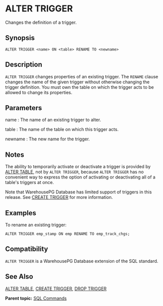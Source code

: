 # ALTER TRIGGER 

Changes the definition of a trigger.

## <a id="section2"></a>Synopsis 

``` {#sql_command_synopsis}
ALTER TRIGGER <name> ON <table> RENAME TO <newname>
```

## <a id="section3"></a>Description 

`ALTER TRIGGER` changes properties of an existing trigger. The `RENAME` clause changes the name of the given trigger without otherwise changing the trigger definition. You must own the table on which the trigger acts to be allowed to change its properties.

## <a id="section4"></a>Parameters 

name
:   The name of an existing trigger to alter.

table
:   The name of the table on which this trigger acts.

newname
:   The new name for the trigger.

## <a id="section5"></a>Notes 

The ability to temporarily activate or deactivate a trigger is provided by [ALTER TABLE](ALTER_TABLE.html), not by `ALTER TRIGGER`, because `ALTER TRIGGER` has no convenient way to express the option of activating or deactivating all of a table's triggers at once.

Note that WarehousePG Database has limited support of triggers in this release. See [CREATE TRIGGER](CREATE_TRIGGER.html) for more information.

## <a id="section6"></a>Examples 

To rename an existing trigger:

```
ALTER TRIGGER emp_stamp ON emp RENAME TO emp_track_chgs;
```

## <a id="section7"></a>Compatibility 

`ALTER TRIGGER` is a WarehousePG Database extension of the SQL standard.

## <a id="section8"></a>See Also 

[ALTER TABLE](ALTER_TABLE.html), [CREATE TRIGGER](CREATE_TRIGGER.html), [DROP TRIGGER](DROP_TRIGGER.html)

**Parent topic:** [SQL Commands](../sql_commands/sql_ref.html)

